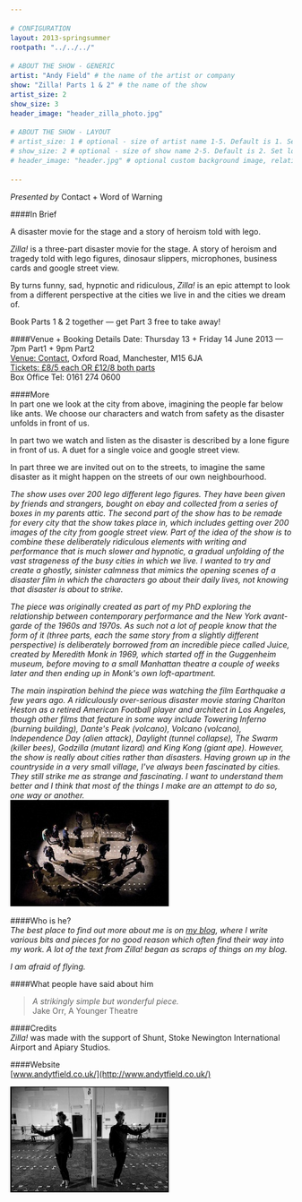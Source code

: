 ```yaml
---

# CONFIGURATION
layout: 2013-springsummer
rootpath: "../../../"

# ABOUT THE SHOW - GENERIC
artist: "Andy Field" # the name of the artist or company
show: "Zilla! Parts 1 & 2" # the name of the show
artist_size: 2
show_size: 3
header_image: "header_zilla_photo.jpg"

# ABOUT THE SHOW - LAYOUT
# artist_size: 1 # optional - size of artist name 1-5. Default is 1. Set longer names to lower values
# show_size: 2 # optional - size of show name 2-5. Default is 2. Set longer names to lower values
# header_image: "header.jpg" # optional custom background image, relative to current page

---
```

*Presented by* Contact + Word of Warning     
     
####In Brief    
     
A disaster movie for the stage and a story of heroism told with lego.    
    
*Zilla!* is a three-part disaster movie for the stage. A story of heroism and tragedy told with lego figures, dinosaur slippers, microphones, business cards and google street view.    
     
By turns funny, sad, hypnotic and ridiculous, *Zilla!* is an epic attempt to look from a different perspective at the cities we live in and the cities we dream of.    
     
Book Parts 1 & 2 together — get Part 3 free to take away!   
      
####Venue + Booking Details
Date: Thursday 13 + Friday 14 June 2013 — 7pm Part1 + 9pm Part2  
[Venue: Contact](http://contactmcr.com/visit/getting-here/), Oxford Road, Manchester, M15 6JA    
[Tickets: £8/5 each OR £12/8 both parts](http://contactmcr.com/whats-on/1222-andy-field-zilla/)   
Box Office Tel: 0161 274 0600  
      
####More    
In part one we look at the city from above, imagining the people far below like ants. We choose our characters and watch from safety as the disaster unfolds in front of us.    
      
In part two we watch and listen as the disaster is described by a lone figure in front of us. A duet for a single voice and google street view.    
      
In part three we are invited out on to the streets, to imagine the same disaster as it might happen on the streets of our own neighbourhood.    
    
*The show uses over 200 lego different lego figures. They have been given by friends and strangers, bought on ebay and collected from a series of boxes in my parents attic. The second part of the show has to be remade for every city that the show takes place in, which includes getting over 200 images of the city from google street view. Part of the idea of the show is to combine these deliberately ridiculous elements with writing and performance that is much slower and hypnotic, a gradual unfolding of the vast strageness of the busy cities in which we live. I wanted to try and create a ghostly, sinister calmness that mimics the opening scenes of a disaster film in which the characters go about their daily lives, not knowing that disaster is about to strike.*    
    
*The piece was originally created as part of my PhD exploring the relationship between contemporary performance and the New York avant-garde of the 1960s and 1970s. As such not a lot of people know that the form of it (three parts, each the same story from a slightly different perspective) is deliberately borrowed from an incredible piece called Juice, created by Meredith Monk in 1969, which started off in the Guggenheim museum, before moving to a small Manhattan theatre a couple of weeks later and then ending up in Monk's own loft-apartment.*    
    
*The main inspiration behind the piece was watching the film Earthquake a few years ago. A ridiculously over-serious disaster movie staring Charlton Heston as a retired American Football player and architect in Los Angeles, though other films that feature in some way include Towering Inferno (burning building), Dante's Peak (volcano), Volcano (volcano), Independence Day (alien attack), Daylight (tunnel collapse), The Swarm (killer bees), Godzilla (mutant lizard) and King Kong (giant ape). However, the show is really about cities rather than disasters. Having grown up in the countryside in a very small village, I've always been fascinated by cities. They still strike me as strange and fascinating. I want to understand them better and I think that most of the things I make are an attempt to do so, one way or another.*    
![Zilla](zillapt1.jpg)    
    
####Who is he?    
*The best place to find out more about me is on [my blog](http://andytfield.wordpress.com), where I write various bits and pieces for no good reason which often find their way into my work. A lot of the text from Zilla! began as scraps of things on my blog.*
     
*I am afraid of flying.*    
    
####What people have said about him    
>*A strikingly simple but wonderful piece.*<br>Jake Orr, A Younger Theatre    
    
####Credits    
*Zilla!* was made with the support of Shunt, Stoke Newington International Airport and Apiary Studios.    
    
####Website    
[www.andytfield.co.uk/](http://www.andytfield.co.uk/)    
    
![Zilla](ZillaHatch.jpg)
